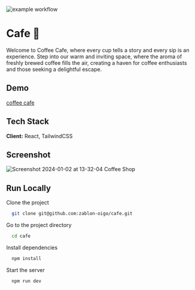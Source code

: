 ![example workflow](https://github.com/zablon-oigo/cafe/actions/workflows/main.yml/badge.svg)
# Cafe 🚀
Welcome to Coffee Cafe, where every cup tells a story and every sip is an experience. Step into our warm and inviting space, where the aroma of freshly brewed coffee fills the air, creating a haven for coffee enthusiasts and those seeking a delightful escape. 
## Demo
[coffee cafe](https://zablon-oigo.github.io/cafe/)
## Tech Stack

**Client:** React, TailwindCSS

## Screenshot

![Screenshot 2024-01-02 at 13-32-04 Coffee Shop](https://github.com/zablon-oigo/cafe/assets/143833326/3134a597-34fc-4df2-b002-006323e5b4ac)

## Run Locally

Clone the project

```bash
  git clone git@github.com:zablon-oigo/cafe.git
```

Go to the project directory

```bash
  cd cafe
```

Install dependencies

```bash
  npm install
```

Start the server

```bash
  npm run dev
```
